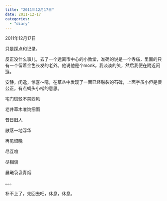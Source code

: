 ```yaml
---
title: "2011年12月17日"
date: 2011-12-17
categories: 
  - "diary"
---
```


2011年12月17日

只是踩点和记录。

反正没什么事儿，去了一个远离市中心的小教堂，准确的说是一个寺庙，里面的只有一个留着金色长发的老外。他说他是个monk，我淡淡的笑，然后我便在附近闲逛。

安静，闲逸，惊喜～嗯，在草丛中发现了一面已经皲裂的石碑，上面字虽小但是很公正，有点蝇头小楷的意思。

宅门斑驳不禁西风

老井草木唯饷细雨

昔日旧人

散落一地浮华

再见恨晚

尽互喧

尽相谈

晨曦袅袅青烟

。。。

补不上了，先回去吧，休息，休息。
